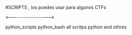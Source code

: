 #SCRIPTS , los puedes usar para algunos CTFs

<------------------>

python_scripts
python_bash
all scritps python and othres 
